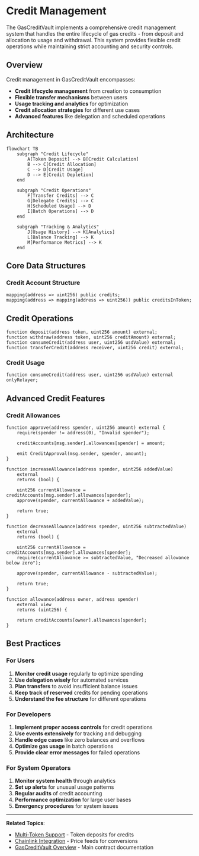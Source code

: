 # Credit Management

The GasCreditVault implements a comprehensive credit management system that handles the entire lifecycle of gas credits - from deposit and allocation to usage and withdrawal. This system provides flexible credit operations while maintaining strict accounting and security controls.

## Overview

Credit management in GasCreditVault encompasses:
- **Credit lifecycle management** from creation to consumption
- **Flexible transfer mechanisms** between users
- **Usage tracking and analytics** for optimization
- **Credit allocation strategies** for different use cases
- **Advanced features** like delegation and scheduled operations

## Architecture

```mermaid
flowchart TB
    subgraph "Credit Lifecycle"
        A[Token Deposit] --> B[Credit Calculation]
        B --> C[Credit Allocation]
        C --> D[Credit Usage]
        D --> E[Credit Depletion]
    end
    
    subgraph "Credit Operations"
        F[Transfer Credits] --> C
        G[Delegate Credits] --> C
        H[Scheduled Usage] --> D
        I[Batch Operations] --> D
    end
    
    subgraph "Tracking & Analytics"
        J[Usage History] --> K[Analytics]
        L[Balance Tracking] --> K
        M[Performance Metrics] --> K
    end
```

## Core Data Structures

### Credit Account Structure

```solidity
mapping(address => uint256) public credits;
mapping(address => mapping(address => uint256)) public creditsInToken;
```

## Credit Operations


```solidity
function deposit(address token, uint256 amount) external;
function withdraw(address token, uint256 creditAmount) external;
function consumeCredit(address user, uint256 usdValue) external;
function transferCredit(address receiver, uint256 credit) external;
```

### Credit Usage

```solidity
function consumeCredit(address user, uint256 usdValue) external onlyRelayer;
```

## Advanced Credit Features

### Credit Allowances

```solidity
function approve(address spender, uint256 amount) external {
    require(spender != address(0), "Invalid spender");
    
    creditAccounts[msg.sender].allowances[spender] = amount;
    
    emit CreditApproval(msg.sender, spender, amount);
}

function increaseAllowance(address spender, uint256 addedValue) 
    external 
    returns (bool) {
    
    uint256 currentAllowance = creditAccounts[msg.sender].allowances[spender];
    approve(spender, currentAllowance + addedValue);
    
    return true;
}

function decreaseAllowance(address spender, uint256 subtractedValue) 
    external 
    returns (bool) {
    
    uint256 currentAllowance = creditAccounts[msg.sender].allowances[spender];
    require(currentAllowance >= subtractedValue, "Decreased allowance below zero");
    
    approve(spender, currentAllowance - subtractedValue);
    
    return true;
}

function allowance(address owner, address spender) 
    external view 
    returns (uint256) {
    
    return creditAccounts[owner].allowances[spender];
}
```
## Best Practices

### For Users

1. **Monitor credit usage** regularly to optimize spending
2. **Use delegation wisely** for automated services
3. **Plan transfers** to avoid insufficient balance issues
4. **Keep track of reserved** credits for pending operations
5. **Understand the fee structure** for different operations

### For Developers

1. **Implement proper access controls** for credit operations
2. **Use events extensively** for tracking and debugging
3. **Handle edge cases** like zero balances and overflows
4. **Optimize gas usage** in batch operations
5. **Provide clear error messages** for failed operations

### For System Operators

1. **Monitor system health** through analytics
2. **Set up alerts** for unusual usage patterns
3. **Regular audits** of credit accounting
4. **Performance optimization** for large user bases
5. **Emergency procedures** for system issues

---

**Related Topics**:
- [Multi-Token Support](multi-token-support.md) - Token deposits for credits
- [Chainlink Integration](chainlink-integration.md) - Price feeds for conversions
- [GasCreditVault Overview](../gascreditvault.md) - Main contract documentation
